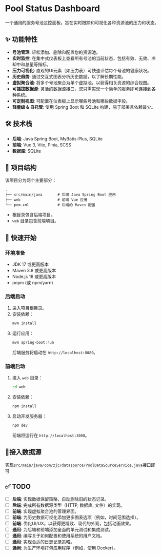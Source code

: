 # Pool Status Dashboard

一个通用的服务号池监控面板，旨在实时跟踪和可视化各种资源池的压力和状态。

## ✨ 功能特性

- **号池管理**: 轻松添加、删除和配置您的资源池。
- **实时监控**: 在集中式仪表板上查看所有号池的当前状态，包括有效、无效、冷却中和总量等指标。
- **压力可视化**: 直观的UI元素（如压力表）可快速评估每个号池的健康状况。
- **历史趋势**: 通过交互式图表分析历史数据，以了解长期性能。
- **虚拟聚合池**: 将多个号池聚合为单个虚拟池，以获得相关资源的综合视图。
- **可插拔数据源**: 灵活的数据源接口，您只需实现一个简单的服务即可连接到各种系统。
- **可定制视图**: 可配置在仪表板上显示哪些号池和哪些数据字段。
- **轻量级 & 自托管**: 使用 Spring Boot 和 SQLite 构建，易于部署且依赖最少。

## 🛠️ 技术栈

- **后端**: Java Spring Boot, MyBatis-Plus, SQLite
- **前端**: Vue 3, Vite, Pinia, SCSS
- **数据库**: SQLite

## 📂 项目结构

该项目分为两个主要部分：

```
.
├── src/main/java       # 后端 Java Spring Boot 应用
├── web                 # 前端 Vue 应用
└── pom.xml             # 后端的 Maven 配置
```

- 根目录包含后端项目。
- `web` 目录包含前端项目。

## 🚀 快速开始

### 环境准备

- JDK 17 或更高版本
- Maven 3.8 或更高版本
- Node.js 18 或更高版本
- pnpm (或 npm/yarn)

### 后端启动

1.  进入项目根目录。
2.  安装依赖：
    ```bash
    mvn install
    ```
3.  运行应用：
    ```bash
    mvn spring-boot:run
    ```
    后端服务将启动在 `http://localhost:8080`。

### 前端启动

1.  进入 `web` 目录：
    ```bash
    cd web
    ```
2.  安装依赖：
    ```bash
    npm install
    ```
3.  启动开发服务器：
    ```bash
    npm dev
    ```
    前端将运行在 `http://localhost:3000`。

## 🔌接入数据源
实现[`src/main/java/com/zjc/datasource/PoolDataSourceService.java`](src/main/java/com/zjc/datasource/PoolDataSourceService.java)接口即可

## ✅ TODO

- [ ] **后端**: 实现数据保留策略，自动删除旧的状态记录。
- [ ] **后端**: 完成所有数据源类型（HTTP, 数据库, 文件）的实现。
- [ ] **前端**: 实现虚拟聚合池的管理界面。
- [ ] **前端**: 为历史数据可视化添加更多图表选项（例如，时间范围选择）。
- [ ] **前端**: 优化UI/UX，以获得更精致、现代的外观，包括动画效果。
- [ ] **通用**: 为后端和前端添加全面的单元测试和集成测试。
- [ ] **通用**: 编写关于如何配置和使用系统的用户文档。
- [ ] **通用**: 实现合适的日志记录策略。
- [ ] **通用**: 为生产环境打包应用程序（例如，使用 Docker）。